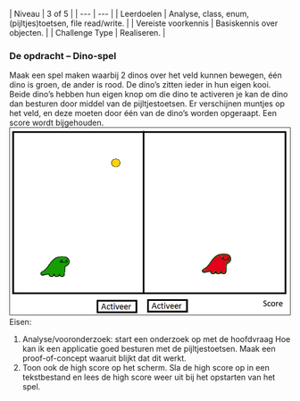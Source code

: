 <a id="cha:challengeDinoGame"></a>
| Niveau | 3 of 5 |
| --- | --- |
| Leerdoelen | Analyse, class, enum, (pijltjes)toetsen, file read/write. |
| Vereiste voorkennis | Basiskennis over objecten. |
| Challenge Type | Realiseren. |



### De opdracht – Dino-spel
Maak een spel maken waarbij 2 dinos over het veld kunnen bewegen, één dino is groen, de ander is rood. De dino’s zitten ieder in hun eigen kooi.
 Beide dino’s hebben hun eigen knop om die dino te activeren je kan de dino dan besturen door middel van de pijltjestoetsen.
Er verschijnen muntjes op het veld, en deze moeten door één van de dino’s worden opgeraapt.  Een score wordt bijgehouden.
![](figures/dinoboard.png "dino")
Eisen:
1. Analyse/vooronderzoek: start een onderzoek op met de hoofdvraag Hoe kan ik een applicatie goed besturen met de pijltjestoetsen. Maak een proof-of-concept waaruit blijkt dat dit werkt.
2. Toon ook de high score op het scherm. Sla de high score op in een tekstbestand en lees de high score weer uit bij het opstarten van het spel.

 

